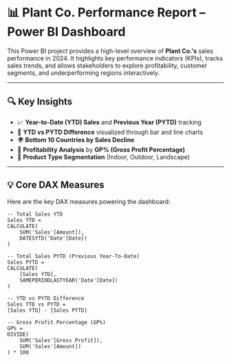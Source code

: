 # 📊 Plant Co. Performance Report – Power BI Dashboard

This Power BI project provides a high-level overview of **Plant Co.'s** sales performance in 2024. It highlights key performance indicators (KPIs), tracks sales trends, and allows stakeholders to explore profitability, customer segments, and underperforming regions interactively.

---

## 🔍 Key Insights

- 📈 **Year-to-Date (YTD) Sales** and **Previous Year (PYTD)** tracking
- 🔁 **YTD vs PYTD Difference** visualized through bar and line charts
- 🌍 **Bottom 10 Countries by Sales Decline**
- 🧱 **Profitability Analysis** by **GP% (Gross Profit Percentage)**
- 🎯 **Product Type Segmentation** (Indoor, Outdoor, Landscape)

---

## 💡 Core DAX Measures

Here are the key DAX measures powering the dashboard:

```DAX
-- Total Sales YTD
Sales YTD = 
CALCULATE(
    SUM('Sales'[Amount]),
    DATESYTD('Date'[Date])
)

-- Total Sales PYTD (Previous Year-To-Date)
Sales PYTD = 
CALCULATE(
    [Sales YTD],
    SAMEPERIODLASTYEAR('Date'[Date])
)

-- YTD vs PYTD Difference
Sales YTD vs PYTD = 
[Sales YTD] - [Sales PYTD]

-- Gross Profit Percentage (GP%)
GP% = 
DIVIDE(
    SUM('Sales'[Gross Profit]),
    SUM('Sales'[Amount])
) * 100
